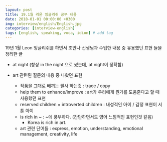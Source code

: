 ```yaml
---
layout: post
title: 19.1월 리온 잉글리쉬 공부 내용
date: 2018-01-01 00:00:00 +0300
img: interview/english/English.jpg
categories: [interview-english] 
tags: [english, speaking, voca, idion] # add tag
---
```


19년 1월 Leon 잉글리쉬를 하면서 조안나 선생님과 수업한 내용 중 유용했던 표현 들을 정리한 글

+ at night (항상 in the night 으로 썼는데, at night이 정확함)

+ art 관련된 질문의 내용 중 나왔던 표현
    + 작품을 그대로 배끼는 필사 하는것 : trace / copy
    + help them to enhance/improve : art가 우리에게 뭔가를 도움준다고 할 때 사용했던 표현
    + reserved children = introverted children : 내성적인 아이 / 감정 표현이 서툰 아이
    + is rich in ~ : ~에 풍부하다. (간단하면서도 영어 느낌적인 표현인것 같음)
        + Korea is rich in art.
    + art 관련 단어들 : express, emotion, understanding, emotional management, creativity, life
